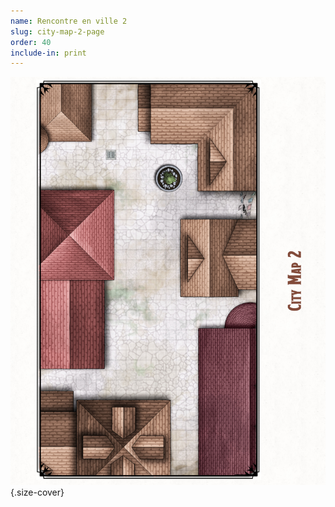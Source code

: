 ```yaml
---
name: Rencontre en ville 2
slug: city-map-2-page
order: 40
include-in: print
---
```


![Rencontre en ville 2 (de jour)](../PrintImages/Maps/CityMap2Page.jpg){.size-cover}